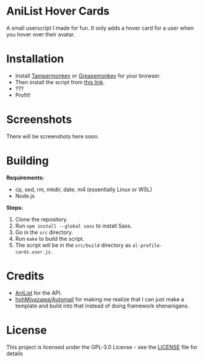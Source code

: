 # AniList Hover Cards

A small userscript I made for fun. It only adds a hover card for a user when you hover over their avatar.

# Installation

- Install [Tampermonkey](https://www.tampermonkey.net/) or [Greasemonkey](https://www.greasespot.net/) for your browser.
- Then install the script from [this link](https://downloads.haiiro.moe/anilist/al-profile-cards.user.js).
- ???
- Profit!

# Screenshots

There will be screenshots here soon.

# Building

**Requirements:**

- cp, sed, rm, mkdir, date, m4 (essentially Linux or WSL)
- Node.js

**Steps:**

1. Clone the repository.
2. Run `npm install --global sass` to install Sass.
3. Go in the `src` directory.
4. Run `make` to build the script.
5. The script will be in the `src/build` directory as `al-profile-cards.user.js`.

# Credits

- [AniList](https://anilist.co/) for the API.
- [hohMiyazawa/Automail](https://github.com/hohMiyazawa/Automail) for making me realize that I can just make a template and build into that instead of doing framework shenanigans.

# License

This project is licensed under the GPL-3.0 License - see the [LICENSE](LICENSE) file for details
